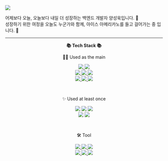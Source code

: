 <a href="https://github.com/Pepe6bf">
    <img src="https://capsule-render.vercel.app/api?type=Shark&color=gradient&height=300&section=header&text=Welcome!&fontSize=90&animation=fadeIn&fontAlignY=38&desc=Sunguk's%20GitHub%20Profile&descAlignY=51&descAlign=62" />
</a>

어제보다 오늘, 오늘보다 내일 더 성장하는 백엔드 개발자 양성욱입니다. 🤭<br>
성장하기 위한 여정을 오늘도 누군가와 함께, 아이스 아메리카노를 들고 걸어가는 중 입니다. 🥤

---

<p align="center">
    <Strong>📚 Tech Stack 📚</Strong><br>
</p>

<p align="center">
    🧑‍💻 Used as the main
</p>

<p align="center" display="inline-block">
  <a href="https://docs.oracle.com/en/java/javase/17/docs/api/" target="blank">
    <img src="https://img.shields.io/badge/JAVA-007396?style=for-the-badge&logo=OpenJDK&logoColor=white">
  </a>
  <a href="https://docs.gradle.org/current/userguide/userguide.html" target="blank">
    <img src="https://img.shields.io/badge/Gradle-02303A?style=for-the-badge&logo=Gradle&logoColor=white"> 
  </a>
  <br>
  <a href="https://spring.io/" target="blank">
    <img src="https://img.shields.io/badge/Spring-6DB33F?style=for-the-badge&logo=Spring&logoColor=white">
  </a>
  <a href="https://spring.io/projects/spring-boot" target="blank">
    <img src="https://img.shields.io/badge/SPRING%20BOOT-6DB33F?style=for-the-badge&logo=SpringBoot&logoColor=white">
  </a>
  <a href="https://spring.io/projects/spring-security" target="blank">
    <img src="https://img.shields.io/badge/SPRING%20SECURITY-6DB33F?style=for-the-badge&logo=SPRINGSECURITY&logoColor=white"> 
  </a>
  <br>
  <a href="https://www.mysql.com/" target="blank">
    <img src="https://img.shields.io/badge/MySQL-4479A1?style=for-the-badge&logo=MySQL&logoColor=fff">
  </a>
  <a href="https://aws.amazon.com/ko/" target="blank">
    <img src="https://img.shields.io/badge/AWS-232F3E?style=for-the-badge&logo=AmazonAWS&logoColor=white">
  </a>
  <a href="https://www.docker.com/" target="blank">
    <img src="https://img.shields.io/badge/Docker-2496ED?style=for-the-badge&logo=Docker&logoColor=white">
  </a>
</p>

<br>

<p align="center">
    ✨ Used at least once
</p>

<p align="center" display="inline-block">
    <img src="https://img.shields.io/badge/HTML-E34F26?style=for-the-badge&logo=HTML5&logoColor=white"/>
    <img src="https://img.shields.io/badge/CSS-1572B6?style=for-the-badge&logo=CSS3&logoColor=white"/>
    <img src="https://img.shields.io/badge/JavaScript-F7E018?style=for-the-badge&logo=JavaScript&logoColor=black"/> 
    <br>
    <img src="https://img.shields.io/badge/React-61DAFB?style=for-the-badge&logo=React&logoColor=black"/>
    <img src="https://img.shields.io/badge/Python-3776AB?style=for-the-badge&logo=Python&logoColor=black"/>
</p>

<br>

<p align="center">
    🛠️ Tool
</p>

<p align="center" display="inline-block">
    <a href="https://www.jetbrains.com/ko-kr/idea/" target="_blank">
        <img src="https://img.shields.io/badge/IntelliJ IDEA-000000?style=for-the-badge&logo=IntelliJ IDEA&logoColor=white"/>
    </a>
    <a href="https://www.jetbrains.com/webstorm/promo/?source=google&medium=cpc&campaign=9641686269&term=webstorm&content=604189299325&gclid=Cj0KCQjwuLShBhC_ARIsAFod4fLHNWs223JmQ29tCkn7FxGKj3kIOYm26Cah4S3ilQZ6Z9kmu4ZL6O4aAgUcEALw_wcB" target="_blank">
        <img src="https://img.shields.io/badge/WebStorm-000000?style=for-the-badge&logo=WebStorm&logoColor=white"/>
    </a>
    <a href="https://www.jetbrains.com/datagrip/?source=google&medium=cpc&campaign=15034927843&term=datagrip&content=555122603676&gclid=CjwKCAiA2fmdBhBpEiwA4CcHzec-fJvUaP_YCAwO2w5x2BsbdNR3CEaNEYvBwdbxYXWKScBkpq8_4BoCIwAQAvD_BwE" target="_blank">
        <img src="https://img.shields.io/badge/DataGrip-000000?style=for-the-badge&logo=DataGrip&logoColor=white"/>
    </a>
    <br>
    <a href="https://git-scm.com/" target="_blank">
        <img src="https://img.shields.io/badge/Git-F05032?style=for-the-badge&logo=Git&logoColor=white"/>
    </a>
    <a href="https://www.gitkraken.com/" target="_blank">
        <img src="https://img.shields.io/badge/GitKraken-179287?style=for-the-badge&logo=GitKraken&logoColor=white"/>
    </a>
    <a href="https://www.postman.com/" target="_blank">
        <img src="https://img.shields.io/badge/Postman-FF6C37?style=for-the-badge&logo=Postman&logoColor=white"/>
    </a>
</p>

<br>



